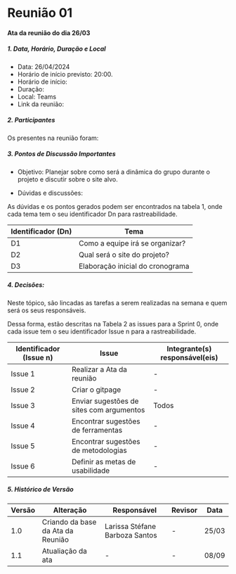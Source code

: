 # Reunião 01

#### Ata da reunião do dia 26/03

##### 1. Data, Horário, Duração e Local

- Data: 26/04/2024
- Horário de início previsto: 20:00.
- Horário de início: 
- Duração: 
- Local: Teams 
- Link da reunião: 

##### 2. Participantes

Os presentes na reunião foram:


##### 3. Pontos de Discussão Importantes

- Objetivo: Planejar sobre como será a dinâmica do grupo durante o projeto e discutir sobre o site alvo.

- Dúvidas e discussões:

As dúvidas e os pontos gerados podem ser encontrados na tabela 1, onde cada tema tem o seu identificador Dn para rastreabilidade.

| Identificador (Dn) | Tema |
| - | - |
| D1 | Como a equipe irá se organizar? | 
| D2 | Qual será o site do projeto? |
| D3 | Elaboração inicial do cronograma |

##### 4. Decisões:

Neste tópico, são lincadas as tarefas a serem realizadas na semana e quem será os seus responsáveis.

Dessa forma, estão descritas na Tabela 2 as issues para a Sprint 0, onde cada issue tem o seu identificador Issue n para a rastreabilidade.

| Identificador (Issue n) | Issue | Integrante(s) responsável(eis) |
| - | - | - |
| Issue 1 | Realizar a Ata da reunião  | - |
| Issue 2 | Criar o gitpage | - | 
| Issue 3 | Enviar sugestões de sites com argumentos | Todos |
| Issue 4 | Encontrar sugestões de ferramentas | - |
| Issue 5 | Encontrar sugestões de metodologias | - |
| Issue 6 | Definir as metas de usabilidade | - |


##### 5. Histórico de Versão

| Versão | Alteração | Responsável | Revisor | Data |
| - | - | - | - | - |
| 1.0 | Criando da base da Ata da Reunião | Larissa Stéfane Barboza Santos | - | 25/03 |
| 1.1 | Atualiação da ata | - |-| 08/09 |